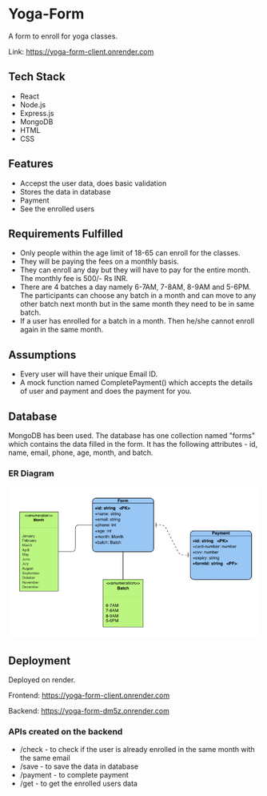 # Yoga-Form
A form to enroll for yoga classes.

Link: https://yoga-form-client.onrender.com


## Tech Stack
- React
- Node.js
- Express.js
- MongoDB
- HTML
- CSS


## Features
- Accepst the user data, does basic validation 
- Stores the data in database
- Payment 
- See the enrolled users


## Requirements Fulfilled
- Only people within the age limit of 18-65 can enroll for the classes.
- They will be paying the fees on a monthly basis.
- They can enroll any day but they will have to pay for the entire month. The monthly fee is 500/- Rs INR.
- There are 4 batches a day namely 6-7AM, 7-8AM, 8-9AM and 5-6PM. The participants can choose any batch in a month and can move to any other batch next month but in the same month they need to be in same batch.
- If a user has enrolled for a batch in a month. Then he/she cannot enroll again in the same month.


## Assumptions
- Every user will have their unique Email ID.
- A mock function named CompletePayment() which accepts the details of user and payment and does the payment for you.


## Database
MongoDB has been used. The database has one collection named "forms" which contains the data filled in the form. It has the following attributes - id, name, email, phone, age, month, and batch. 


### ER Diagram

![er-diagram-image](./images/er-diagram.jpeg)


## Deployment
Deployed on render. 

Frontend: https://yoga-form-client.onrender.com

Backend: https://yoga-form-dm5z.onrender.com

### APIs created on the backend
- /check - to check if the user is already enrolled in the same month with the same email
- /save -  to save the data in database
- /payment - to complete payment
- /get - to get the enrolled users data